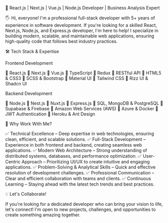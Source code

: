 🚀 React.js | Next.js | Vue.js | Node.js Developer | Business Analysis Expert

🖐 Hi, everyone! I'm a professional full-stack developer with 5+ years of experience in software development. If you're looking for a skilled React, Next.js, Node.js, and Express.js developer, I'm here to help! I specialize in building modern, scalable, and maintainable web applications, ensuring high-quality code that follows best industry practices.

🛠 Tech Stack & Expertise

Frontend Development

🔹 React.js
🔹 Next.js
🔹 Vue.js
🔹 TypeScript
🔹 Redux
🔹 RESTful API
🔹 HTML5 & CSS3
🔹 SCSS & Bootstrap
🔹 Material UI
🔹 Tailwind CSS
🔹 Rizz UI & Shadcn UI

Backend Development

🔹 Node.js
🔹 Nest.js
🔹 Nuxt.js
🔹 Express.js
🔹 SQL, MongoDB & PostgreSQL
🔹 Supabase & Firebase
🔹 Amazon Web Services (AWS)
🔹 Azure & Docker
🔹 JWT Authentication
🔹 Heroku & Ant Design

🌟 Why Work With Me?

✅ Technical Excellence – Deep expertise in web technologies, ensuring clean, efficient, and scalable solutions.
✅ Full-Stack Development – Experience in both frontend and backend, creating seamless web applications.
✅ Modern Web Architecture – Strong understanding of distributed systems, databases, and performance optimization.
✅ User-Centric Approach – Prioritizing UI/UX to create intuitive and engaging applications.
✅ Problem-Solving & Analytical Skills – Quick and effective resolution of development challenges.
✅ Professional Communication – Clear and efficient collaboration with teams and clients.
✅ Continuous Learning – Staying ahead with the latest tech trends and best practices.

💡 Let's Collaborate!

If you're looking for a dedicated developer who can bring your vision to life, let's connect! I'm open to new projects, challenges, and opportunities to create something amazing together.
